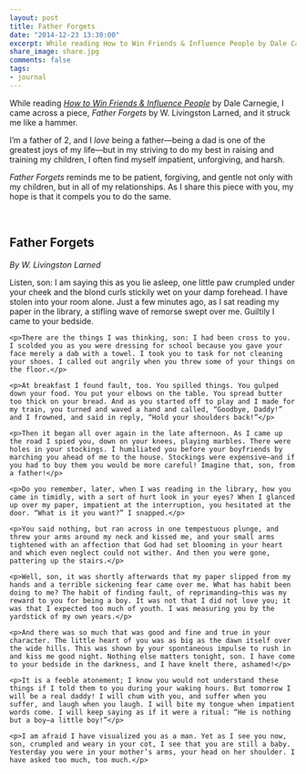 ```yaml
---
layout: post
title: Father Forgets
date: "2014-12-23 13:30:00"
excerpt: While reading How to Win Friends & Influence People by Dale Carnegie, I came across a piece, Father Forgets by W. Livingston Larned, and it struck me like a hammer.
share_image: share.jpg
comments: false
tags:
- journal
---
```


While reading *<a href="http://www.amazon.com/How-Win-Friends-Influence-People/dp/0671027034/?tag=jonsuhcom-20" target="_blank">How to Win Friends & Influence People</a>* by Dale Carnegie, I came across a piece, *Father Forgets* by W. Livingston Larned, and it struck me like a hammer.

<!--more-->

I’m a father of 2, and I *love* being a father—being a dad is one of the greatest joys of my life—but in my striving to do my best in raising and training my children, I often find myself impatient, unforgiving, and harsh.

*Father Forgets* reminds me to be patient, forgiving, and gentle not only with my children, but in all of my relationships. As I share this piece with you, my hope is that it compels you to do the same.

<div id="father-forgets">
  <br>
  <h2 class="text-center">Father Forgets</h2>
  <p class="text-center"><em>By W. Livingston Larned</em></p>
  <div class="paragraph">
    <p>Listen, son: I am saying this as you lie asleep, one little paw crumpled under your cheek and the blond curls stickily wet on your damp forehead. I have stolen into your room alone. Just a few minutes ago, as I sat reading my paper in the library, a stifling wave of remorse swept over me. Guiltily I came to your bedside.</p>

    <p>There are the things I was thinking, son: I had been cross to you. I scolded you as you were dressing for school because you gave your face merely a dab with a towel. I took you to task for not cleaning your shoes. I called out angrily when you threw some of your things on the floor.</p>

    <p>At breakfast I found fault, too. You spilled things. You gulped down your food. You put your elbows on the table. You spread butter too thick on your bread. And as you started off to play and I made for my train, you turned and waved a hand and called, “Goodbye, Daddy!” and I frowned, and said in reply, “Hold your shoulders back!”</p>

    <p>Then it began all over again in the late afternoon. As I came up the road I spied you, down on your knees, playing marbles. There were holes in your stockings. I humiliated you before your boyfriends by marching you ahead of me to the house. Stockings were expensive—and if you had to buy them you would be more careful! Imagine that, son, from a father!</p>

    <p>Do you remember, later, when I was reading in the library, how you came in timidly, with a sort of hurt look in your eyes? When I glanced up over my paper, impatient at the interruption, you hesitated at the door. “What is it you want?” I snapped.</p>

    <p>You said nothing, but ran across in one tempestuous plunge, and threw your arms around my neck and kissed me, and your small arms tightened with an affection that God had set blooming in your heart and which even neglect could not wither. And then you were gone, pattering up the stairs.</p>

    <p>Well, son, it was shortly afterwards that my paper slipped from my hands and a terrible sickening fear came over me. What has habit been doing to me? The habit of finding fault, of reprimanding—this was my reward to you for being a boy. It was not that I did not love you; it was that I expected too much of youth. I was measuring you by the yardstick of my own years.</p>

    <p>And there was so much that was good and fine and true in your character. The little heart of you was as big as the dawn itself over the wide hills. This was shown by your spontaneous impulse to rush in and kiss me good night. Nothing else matters tonight, son. I have come to your bedside in the darkness, and I have knelt there, ashamed!</p>

    <p>It is a feeble atonement; I know you would not understand these things if I told them to you during your waking hours. But tomorrow I will be a real daddy! I will chum with you, and suffer when you suffer, and laugh when you laugh. I will bite my tongue when impatient words come. I will keep saying as if it were a ritual: “He is nothing but a boy—a little boy!”</p>

    <p>I am afraid I have visualized you as a man. Yet as I see you now, son, crumpled and weary in your cot, I see that you are still a baby. Yesterday you were in your mother’s arms, your head on her shoulder. I have asked too much, too much.</p>
  </div>
</div>